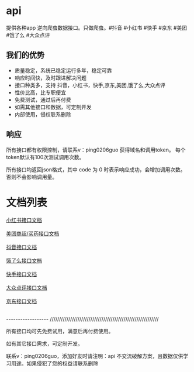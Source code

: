 # api


提供各种app 逆向爬虫数据接口。只做爬虫。#抖音 #小红书 #快手 #京东 #美团 #饿了么 #大众点评


## 我们的优势
* 质量稳定，系统已稳定运行多年，稳定可靠
* 响应时间快，及时跟进解决问题
* 接口种类多，支持 抖音，小红书，快手,京东,美团,饿了么,大众点评
* 性价比高，比专职便宜
* 免费测试，通过后再付费
* 如需其他接口和数据，可定制开发
* 内部使用，侵权联系删除

## 响应
所有接口都有权限控制，请联系v：ping0206guo 获得域名和调用token。
每个token默认有100次测试调用次数。

所有接口均返回json格式，其中 code 为 0 时表示响应成功，会增加调用次数。否则不会影响调用量。



# 文档列表
[小红书接口文档](xiaohongshu.md)
<br/>
<br/>
[美团商超/买药接口文档](meituan.md)
<br/>
<br/>
[抖音接口文档](douyin.md)
<br/>
<br/>
[饿了么接口文档](eleme.md)
<br/>
<br/>
[快手接口文档](kuaishou.md)
<br/>
<br/>
[大众点评接口文档](dazhongdianping.md)
<br/>
<br/>
[京东接口文档](jingdong.md)

<br/>
------------------
///////////////////////////////////////////////////////////

所有接口均可先免费试用，满意后再付费使用。

如有其它接口需求，可定制开发。

联系v：ping0206guo，添加好友时请注明：api
不交流破解方案，且数据仅供学习用途。如果侵犯了您的权益请联系删除


